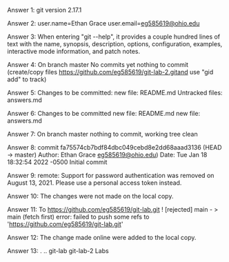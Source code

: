 Answer 1: git version 2.17.1

Answer 2: user.name=Ethan Grace
	  user.email=eg585619@ohio.edu

Answer 3: When entering "git --help", it provides a couple hundred lines of text with the name, 	  synopsis, description, options, configuration, examples, interactive mode information,
	  and patch notes.

Answer 4: On branch master
	  No commits yet
	  nothing to commit (create/copy files https://github.com/eg585619/git-lab-2.gitand use "gid add" to track)

Answer 5: Changes to be committed:
	    new file: README.md
	  Untracked files:
	    answers.md

Answer 6: Changes to be committed
	    new file: README.md
	    new file: answers.md

Answer 7: On branch master
	  nothing to commit, working tree clean

Answer 8: commit fa75574cb7bdf84dbc049cebd8e2dd68aaad3136 (HEAD -> master)
	  Author: Ethan Grace <eg585619@ohio.edu>)
	  Date: Tue Jan 18 18:32:54 2022 -0500
	  	Initial commit

Answer 9: remote: Support for password authentication was removed on August 13, 2021. Please use a 			  personal access token instead.

Answer 10: The changes were not made on the local copy.

Answer 11: To https://github.com/eg585619/git-lab.git
	   ! [rejected]		main - > main (fetch first)
	   error: failed to push some refs to 'https://github.com/eg585619/git-lab.git'

Answer 12: The change made online were added to the local copy.

Answer 13: . .. git-lab git-lab-2 Labs

